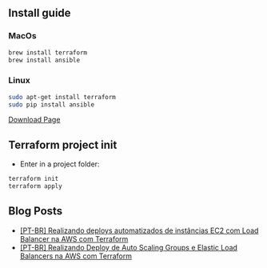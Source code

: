 

## Install guide

### MacOs

```bash
brew install terraform
brew install ansible
```

### Linux

```bash
sudo apt-get install terraform 
sudo pip install ansible
```

[Download Page](!https://www.terraform.io/downloads.html)


## Terraform project init

* Enter in a project folder: 

```bash
terraform init 
terraform apply
```

## Blog Posts

* [[PT-BR] Realizando deploys automatizados de instâncias EC2 com Load Balancer na AWS com Terraform](http://www.nanoshots.com.br/2017/11/realizando-deploys-automatizados-de.html) 
* [[PT-BR] Realizando Deploy de Auto Scaling Groups e Elastic Load Balancers na AWS com Terraform](http://www.nanoshots.com.br/2017/12/realizando-deploys-em-auto-scaling.html)

